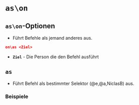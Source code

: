 # ```as\on```
## ```as\on```-Optionen
* Führt Befehle als jemand anderes aus.
```json
on\as <Ziel>
```
* **`Ziel`** - Die Person die den Befehl ausführt
## ```as```
* Führt Befehl als bestimmter Selektor (@e,@a,NiclasB) aus.
### Beispiele
